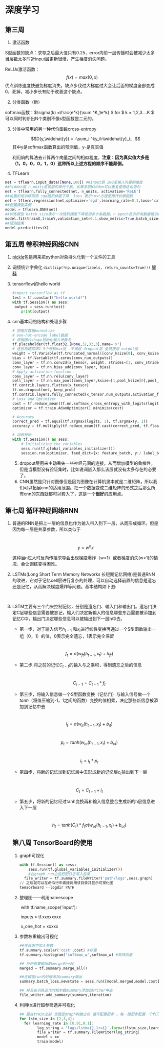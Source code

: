 # 深度学习

## 第三周

1. 激活函数

S型函数的缺点：求导之后最大值只有0.25，error向前一层传播时会被减少太多当层数太多时近input层更新很慢，产生梯度消失问题。

ReLUs激活函数： $$ f(x) = max(0,x)$$ 优点训练速度快避免梯度消失，缺点步伐过大梯度过大会让后面的梯度全部变成0，死掉，减小步长有助于改善这个缺点。

2. 分类函数（新）

softmax函数：$\sigma(k) =\frac{e^k}{\sum ^K_1e^k} $    for $ k = 1,2,3....K $  可以同时判断出N个类别不像s型函数是二元的。

3. 分类中常用的另一种代价函数cross-entropy

   $$D(y,\widehat{y}) = -\sum_i ^ky_iln\widehat{y}_i... $$ 其中y是softmax函数算出的预测值，y-是真实值

   利用熵的算法去计算两个向量之间的相似程度，**注意：因为真实值大多是（1，0，0，0，1，0）这种所以上述方程的顺序不能颠倒。**

4. TFLearn

```python
net = tflearn.input_data([None,100]) ##input层 100是输入向量的维度
##hidden层 n_units是该层的单元个数，如果多层hidden可以重复使用这句语句
net = tflearn.fully_connected(net, n_units, activation='ReLU')
##设置如何训练网络 sgd随机梯度下降  loss 表示cost方程使用代价熵函数
net = tflern.regression(net,optimizer='sgd',learning_rate=0.1,loss='catagorical_crossentropy')
##创建模型实例
model = tflearn.DNN(net)
##训练模型 batch_size表示一次随机梯度下降使用多少条数据，n_epoch表示所有数据被训练几遍
model.fit(trainX,trainY,validation_set=0.1,show_metric=True,batch_size=100,n_epoch=20)
##预测结果
model.predict(testX)

```

## 第五周   卷积神经网络CNN 

1. [pickle](https://blog.oldj.net/2010/05/26/python-pickle/)包是用来把python对象持久化到一个文件的工具

2. 词频统计字典化 `dict(zip(*np.unique(labels, return_counts=True)))` [解释](http://www.cnblogs.com/BeginMan/archive/2013/03/14/2959447.html)

3. ​tensorflow的hello world

   ```python
   #import tensorflow as tf
   test = tf.constant("hello world!")
   with tf.Session() as sess:
   	output = sess.run(test)
       print(output)
   ```

4. cnn基本网络结构和处理步骤

   ```python
   # 把图片数据normalize
   # one-hot-encode label数据
   # 根据图片shape初始化输入参数名
   tf.placeholder(tf.float32,[None,32,32,3],name='x')
   # 逐层构建网络2-3个卷积max层  平滑层 dropout层 全链接层 output层
   weight = tf.Variable(tf.truncated_normal([conv_ksize[0], conv_ksize[1],a[3] , conv_num_outputs],std=0.01))
   bias = tf.Variable(tf.zeros(conv_num_outputs))    
   conv_layer = tf.nn.conv2d(x_tensor, weight, strides=[1, conv_strides[0], conv_strides[1], 1], padding='SAME')
   conv_layer = tf.nn.bias_add(conv_layer, bias)
   # Apply activation function
   conv_layer = tf.nn.relu(conv_layer) 
   poll_layer = tf.nn.max_pool(conv_layer,ksize=[1,pool_ksize[0],pool_ksize[1],1],strides=[1,pool_strides[0],pool_strides[1],1],padding='SAME')
   tf.contrib.layers.flatten(x_tensor)
   tf.nn.dropout(net, keep_prob)
   tf.contrib.layers.fully_connected(x_tensor,num_outputs,activation_fn=tf.nn.elu)
   # Loss and Optimizer
   cost = tf.reduce_mean(tf.nn.softmax_cross_entropy_with_logits(logits=logits, labels=y))
   optimizer = tf.train.AdamOptimizer().minimize(cost)

   # Accuracy
   correct_pred = tf.equal(tf.argmax(logits, 1), tf.argmax(y, 1))
   accuracy = tf.multiply(tf.reduce_mean(tf.cast(correct_pred, tf.float32)),100, name='accuracy')

   # 训练开始
   with tf.Session() as sess:
       # Initializing the variables
       sess.run(tf.global_variables_initializer())    
       session.run(optimizer, feed_dict={x: feature_batch, y:/ label_batch,keep_prob:keep_probability})
   ```

   5. dropout层用来主动丢失一些神经元间的连接，从而增加模型的鲁棒性。但是当模型没有验证集时，比如说词嵌入那么该层就没有太多存在的必要了。
   6. CNN虽然是只针对图像但是因为图像在计算机里本就是二维矩阵，所以我们可以拓展cnn的适用范围。把一个数据变成二维矩阵的形式之后那么所有cnn的东西就都可以套入了，这是一个**很好**的应用点。



## 第七周 循环神经网络RNN

1. 普通的RNN是把上一层的信息也作为输入带入到下一层，从而形成循环。但是因为每一层是共享参数，所以类似于

   ​                                        $$ y = w^n x $$

   这种当n过大时反向传播求导会出现梯度爆炸（w>1）或者梯度消失(w<1)的情况，会让训练变得困难。

2. LSTMs(Long Short Term Memory Networks 长短期记忆网络)是普通RNN的改进，它对于记忆cell层进行复杂的处理，可以自动选择前置的信息是遗忘还是记忆，从而解决梯度爆炸等问题。基本结构如下图:

   ​

3. LSTM主要有三个门来控制记忆，分别是遗忘门、输入门和输出门。遗忘门决定C层哪些信息需要被忘记，输入们决定新输入的信息哪些东西需要被添加到记忆C中，输出门决定哪些信息可以被输出到下一层h中去。

   - 第一步，对于输入信号$h_{t-1}$ 和$x_t$进行线性变换再通过一个S型函数输出一组（0，1）的值，0表示完全遗忘，1表示完全保留

     ​                              $$f_t = \sigma(w_{ft}(h_{t-1},x_t)+b_{ft}) $$

   - 第二步,将之前的记忆$C_{t-1}$的输入与之乘积，得到遗忘之后的信息

     ​                             $$C_{t-1} = C_{t-1} * f_t$$       

   - 第三步，将输入信息做一个S型函数变换（记忆门）与输入信号做一个$tanh$（将值压缩到-1，1之间的函数）变换的值相乘，决定那些新信息被添加到记忆中去

     ​                             $$i_t =  \sigma(w_{it}(h_{t-1},x_t)+b_{it})  $$

     ​                            $$p_t = tanh(w_{ct}(h_{t-1},x_t)+b_{ct}) $$

     ​                           $$i_t = i_t * p_t$$

   - 第四步，将新的记忆加到记忆层中去形成新的记忆层$c_t$输出到下一层

     ​                           $$C_t = C_{t-1}+i_t$$

   - 第五步，将新的记忆经过tanh变换再和输入信息整合生成新的h层信息进入下一层

     ​                               $$h_t = tanh(C_t) * f_t  \sigma(w_{ot}(h_{t-1},x_t)+b_{ot}) $$

   ##  

   ## 第八周 TensorBoard的使用

   1. graph可视化

      ```python
      with tf.Session() as sess:
          sess.run(tf.global_variables_initializer())
          #在graph run之后把图日志写入目录
      	file_writer = tf.summary.fileWriter('path/logs',sess.graph)
      // 之后就可以在命令行中直接调用该目录并显示可视化图
      tensorboard --logdir PATH
      ```

   2. 整理图——利用namescope

      ​	with tf.name_scope('input'):

      ​		inputs = tf.xxxxxxxx

      ​		x_one_hot = xxxxx

   3. 参数权重输出可视化

      ```python
      ##在日志中加入参数 
      tf.summary.scalar('cost',cost) #标量
      tf.summary.histogram('softmax_w',softmax_w) #矩阵向量

      ## 将所有要输出的merge到一起
      merged = tf.summary.merge_all()

      ##在模型run的时候添加summary输出
      summary,batch_loss,newstate = sess.run([model.merged,model.cost],feed_dict=feed)

      ## 并且在训练迭代时把参数summary添加到writer中去
      file_writer.add_summary(summary,iteration)
      ```

   4. 利用tb进行超参筛选并可视化

      ```python
      ## 要在train之前 也就是graph构建之前 循环配置超参 。每一组超参配置一个filewriter
      for lstm_size in [2,3,4]:
      	for learning_rate in [0.01,0.1]:
              log_string = 'logs/lstm={},lr={}'.format(lstm_size,learning_rate)
              file_writer = tf.summary.FileWriter(log_string)
              model = xx
              train(model)
      ```

      ​